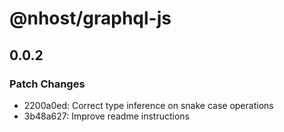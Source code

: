 # @nhost/graphql-js

## 0.0.2

### Patch Changes

- 2200a0ed: Correct type inference on snake case operations
- 3b48a627: Improve readme instructions

